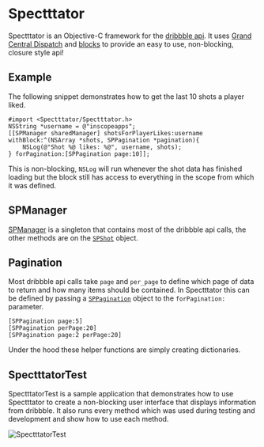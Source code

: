 Spectttator
========

Spectttator is an Objective-C framework for the [dribbble api](http://dribbble.com/api). It uses [Grand Central Dispatch](http://developer.apple.com/library/mac/#documentation/Performance/Reference/GCD_libdispatch_Ref/Reference/reference.html) and [blocks](http://developer.apple.com/library/mac/#documentation/Cocoa/Conceptual/Blocks/Articles/00_Introduction.html) to provide an easy to use, non-blocking, closure style api!

Example
--------

The following snippet demonstrates how to get the last 10 shots a player liked.

    #import <Spectttator/Spectttator.h>
    NSString *username = @"inscopeapps";
    [[SPManager sharedManager] shotsForPlayerLikes:username withBlock:^(NSArray *shots, SPPagination *pagination){
        NSLog(@"Shot %@ likes: %@", username, shots);
    } forPagination:[SPPagination page:10]];

This is non-blocking, `NSLog` will run whenever the shot data has finished loading but the block still has access to everything in the scope from which it was defined.

SPManager
--------

[SPManager](https://github.com/InScopeApps/Spectttator/blob/master/Spectttator/SPManager.h) is a singleton that contains most of the dribbble api calls, the other methods are on the [`SPShot`](https://github.com/InScopeApps/Spectttator/blob/master/Spectttator/SPShot.h) object.

Pagination
--------

Most dribbble api calls take `page` and `per_page` to define which page of data to return and how many items should be contained. In Spectttator this can be defined by passing a [`SPPagination`](https://github.com/InScopeApps/Spectttator/blob/master/Spectttator/SPPagination.h) object to the `forPagination:` parameter.

    [SPPagination page:5]
    [SPPagination perPage:20]
    [SPPagination page:2 perPage:20]

Under the hood these helper functions are simply creating dictionaries.

SpectttatorTest
--------

SpectttatorTest is a sample application that demonstrates how to use Spectttator to create a non-blocking user interface that displays information from dribbble. It also runs every method which was used during testing and development and show how to use each method.

![SpectttatorTest](https://github.com/InScopeApps/Spectttator/raw/master/SpectttatorTest/SpectttatorTest.png)
